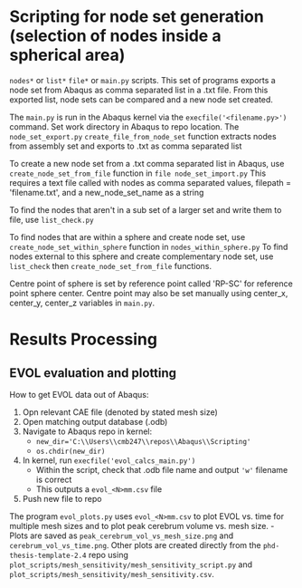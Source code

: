 # Scripting for node set generation (selection of nodes inside a spherical area)
`nodes*` or `list*` `file*` or `main.py` scripts.
This set of programs exports a node set from Abaqus as comma separated list in a .txt file. 
From this exported list, node sets can be compared and a new node set created. 

The `main.py` is run in the Abaqus kernel via the `execfile('<filename.py>')` command. Set work directory in Abaqus to repo location. 
The `node_set_export.py` `create_file_from_node_set` function extracts nodes from assembly set and exports to .txt as comma separated list


To create a new node set from a .txt comma separated list in Abaqus, use `create_node_set_from_file` function in `file node_set_import.py`
This requires a text file called with nodes as comma separated values, filepath = 'filename.txt', and a new_node_set_name as a string

To find the nodes that aren't in a sub set of a larger set and write them to file, use `list_check.py`

To find nodes that are within a sphere and create node set, use `create_node_set_within_sphere` function in `nodes_within_sphere.py`
To find nodes external to this sphere and create complementary node set, use `list_check` then `create_node_set_from_file` functions. 

Centre point of sphere is set by reference point called 'RP-SC' for reference point sphere center. Centre point may also be set manually
using center_x, center_y, center_z variables in `main.py`. 

# Results Processing 
## EVOL evaluation and plotting
How to get EVOL data out of Abaqus:
1. Opn relevant CAE file (denoted by stated mesh size)
2. Open matching output database (.odb)
3. Navigate to Abaqus repo in kernel:
    - `new_dir='C:\\Users\\cmb247\\repos\\Abaqus\\Scripting'`
    - `os.chdir(new_dir)`
4. In kernel, run `execfile('evol_calcs_main.py')`
    - Within the script, check that .odb file name and output `'w'` filename is correct
    - This outputs a `evol_<N>mm.csv` file
5. Push new file to repo

The program `evol_plots.py` uses `evol_<N>mm.csv` to plot EVOL vs. time for multiple mesh sizes and to plot peak cerebrum volume vs. mesh size. 
    - Plots are saved as `peak_cerebrum_vol_vs_mesh_size.png` and `cerebrum_vol_vs_time.png`. 
Other plots are created directly from the `phd-thesis-template-2.4` repo using `plot_scripts/mesh_sensitivity/mesh_sensitivity_script.py` and `plot_scripts/mesh_sensitivity/mesh_sensitivity.csv`. 




